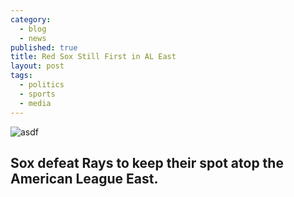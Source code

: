 ```yaml
---
category: 
  - blog
  - news
published: true
title: Red Sox Still First in AL East
layout: post
tags: 
  - politics
  - sports
  - media
---
```


![asdf](/_posts/assets/DSC_0041.JPG)

## Sox defeat Rays to keep their spot atop the American League East.